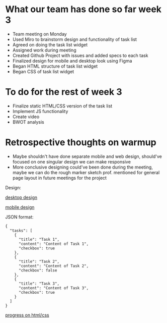 # What our team has done so far week 3

  - Team meeting on Monday
  - Used Miro to brainstorm design and functionality of task list
  - Agreed on doing the task list widget
  - Assigned work during meeting
  - Created Github Project with issues and added specs to each task
  - Finalized design for mobile and desktop look using Figma
  - Began HTML structure of task list widget
  - Began CSS of task list widget

  # To do for the rest of week 3

  - Finalize static HTML/CSS version of the task list
  - Implement JS functionality
  - Create video
  - BWOT analysis

# Retrospective thoughts on warmup

- Maybe shouldn't have done separate mobile and web design, should've focused on one singular design we can make responsive
- More conclusive designing could've been done during the meeting, maybe we can do the rough marker sketch prof. mentioned for general page layout in future meetings for the project

Design:

[desktop design](https://prnt.sc/kji5EVH39XEz)

[mobile design](https://prnt.sc/MQjU32ms4NsG)

JSON format:

```
{
  "tasks": [
    {
      "title": "Task 1",
      "content": "Content of Task 1",
      "checkbox": true
    },
    {
      "title": "Task 2",
      "content": "Content of Task 2",
      "checkbox": false
    },
    {
      "title": "Task 3",
      "content": "Content of Task 3",
      "checkbox": true
    }
  ]
}
```

[progress on html/css](https://prnt.sc/YCH4T63G2Uq5)
